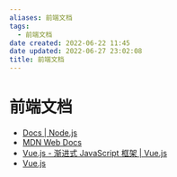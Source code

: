```yaml
---
aliases: 前端文档
tags:
  - 前端文档
date created: 2022-06-22 11:45
date updated: 2022-06-27 23:02:08
title: 前端文档
---
```


# 前端文档

- [Docs | Node.js](https://nodejs.org/zh-cn/docs/)
- [MDN Web Docs](https://developer.mozilla.org/zh-CN/)
- [Vue.js - 渐进式 JavaScript 框架 | Vue.js](https://staging-cn.vuejs.org/)
- [Vue.js](https://cn.vuejs.org/index.html)
